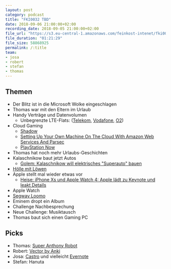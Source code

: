 ```yaml
---
layout: post
category: podcast
title: "FKI0032 TBD"
date: 2018-09-06 21:00:00+02:00
recording_date: 2018-09-05 21:00:00+02:00
file_url: "https://s3.eu-central-1.amazonaws.com/feinkost-intenet/fki0034.mp3"
file_duration: "01:21:29"
file_size: 58868925
permalink: /:title
team:
- josa
- robert
- stefan
- thomas
---
```


## Themen

- Der Blitz ist in die Microsoft Wolke eingeschlagen
- Thomas war mit den Eltern im Urlaub
- Handy Verträge und Datenvolumen
  - Unbegrenzte LTE-Flats: ([Telekom](), [Vodafone](), [O2](https://www.o2online.de/e-shop/tarif/o2-free-unlimited?intcmp=epo2p_neuro-teaser-tarife_o2-free-unlimited))
- Cloud Gaming
  - [Shadow](https://shadow.tech)
  - [Setting Up Your Own Machine On The Cloud With Amazon Web Services And Parsec](https://blog.parsecgaming.com/easy-aws-g2-gpu-instance-setup-for-gaming-2764ccf9f50e)
  - [PlayStation Now](https://www.playstation.com/de-de/explore/playstation-now/)
- Thomas hat noch mehr Urlaubs-Geschichten
- Kalaschnikow baut jetzt Autos
  - [Golem: Kalaschnikow will elektrisches "Superauto" bauen](https://www.golem.de/news/retrokombi-kalaschnikow-will-elektrisches-superauto-bauen-1808-136169.html)
- [Hölle mit Löwen](https://www.vox.de/cms/sendungen/die-hoehle-der-loewen.html)
- Apple stellt mal wieder etwas vor
  - [Heise: iPhone Xs und Apple Watch 4: Apple lädt zu Keynote und leakt Details](https://www.heise.de/mac-and-i/meldung/iPhone-Xs-und-Apple-Watch-4-Apple-laedt-zu-Keynote-und-leakt-Details-4152036.html)
- Apple Watch
- [Segway Loomo](https://www.segwayrobotics.com/)
- Eminem dropt ein Album
- Challenge Nachbesprechung
- Neue Challenge: Musiktausch 
- Thomas baut sich einen Gaming PC


## Picks

- Thomas: [Super Anthony Robot](https://www.super-anthony.com/)
- Robert: [Vector by Anki](https://www.anki.com/en-us/vector)
- Josa: [Castro](http://supertop.co/castro/) und vielleicht [Evernote](https://evernote.com/intl/de)
- Stefan: Hanuta
